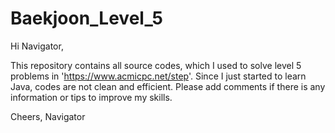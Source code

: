 # Baekjoon_Level_5
Hi Navigator,

This repository contains all source codes, which I used to solve level 5 problems in 'https://www.acmicpc.net/step'.
Since I just started to learn Java, codes are not clean and efficient.
Please add comments if there is any information or tips to improve my skills.

Cheers,
Navigator
